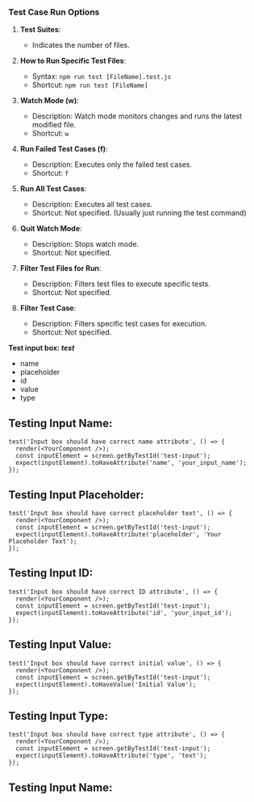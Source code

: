 ### Test Case Run Options

1. **Test Suites**: 
   - Indicates the number of files.

2. **How to Run Specific Test Files**:
   - Syntax: `npm run test [FileName].test.js`
   - Shortcut: `npm run test [FileName]`

3. **Watch Mode (w)**:
   - Description: Watch mode monitors changes and runs the latest modified file.
   - Shortcut: `w`

4. **Run Failed Test Cases (f)**:
   - Description: Executes only the failed test cases.
   - Shortcut: `f`

5. **Run All Test Cases**:
   - Description: Executes all test cases.
   - Shortcut: Not specified. (Usually just running the test command)

6. **Quit Watch Mode**:
   - Description: Stops watch mode.
   - Shortcut: Not specified.

7. **Filter Test Files for Run**:
   - Description: Filters test files to execute specific tests.
   - Shortcut: Not specified.

8. **Filter Test Case**:
   - Description: Filters specific test cases for execution.
   - Shortcut: Not specified.


**Test input box: _test_**
* name
* placeholder
* id 
* value
* type

## Testing Input Name:
```
test('Input box should have correct name attribute', () => {
  render(<YourComponent />);
  const inputElement = screen.getByTestId('test-input');
  expect(inputElement).toHaveAttribute('name', 'your_input_name');
});
```

## Testing Input Placeholder:
```
test('Input box should have correct placeholder text', () => {
  render(<YourComponent />);
  const inputElement = screen.getByTestId('test-input');
  expect(inputElement).toHaveAttribute('placeholder', 'Your Placeholder Text');
});
```

## Testing Input ID:
```
test('Input box should have correct ID attribute', () => {
  render(<YourComponent />);
  const inputElement = screen.getByTestId('test-input');
  expect(inputElement).toHaveAttribute('id', 'your_input_id');
});
```

## Testing Input Value:
```
test('Input box should have correct initial value', () => {
  render(<YourComponent />);
  const inputElement = screen.getByTestId('test-input');
  expect(inputElement).toHaveValue('Initial Value');
});
```

## Testing Input Type:
```
test('Input box should have correct type attribute', () => {
  render(<YourComponent />);
  const inputElement = screen.getByTestId('test-input');
  expect(inputElement).toHaveAttribute('type', 'text');
});
```

## Testing Input Name:
```
```
